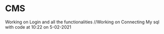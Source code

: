 # CMS
Working on Login and all the functionalities
//Working on Connecting My sql with code at 10:22 on 5-02-2021
